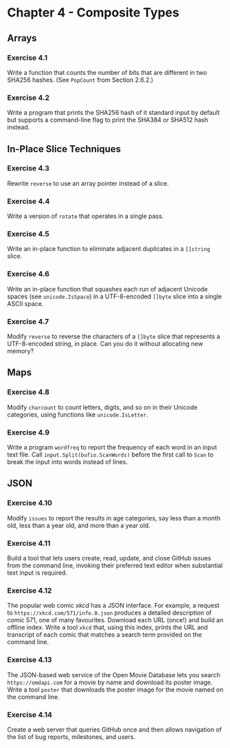 # Chapter 4 - Composite Types

## Arrays

### Exercise 4.1
Write a function that counts the number of bits that are different in two SHA256
hashes. (See `PopCount` from Section 2.6.2.)

### Exercise 4.2
Write a program that prints the SHA256 hash of it standard input by default but
supports a command-line flag to print the SHA384 or SHA512 hash instead.

## In-Place Slice Techniques

### Exercise 4.3
Rewrite `reverse` to use an array pointer instead of a slice.

### Exercise 4.4
Write a version of `rotate` that operates in a single pass.

### Exercise 4.5
Write an in-place function to eliminate adjacent duplicates in a `[]string`
slice.

### Exercise 4.6
Write an in-place function that squashes each run of adjacent Unicode spaces
(see `unicode.IsSpace`) in a UTF-8-encoded `[]byte` slice into a single ASCII
space.

### Exercise 4.7
Modify `reverse` to reverse the characters of a `[]byte` slice that represents
a UTF-8-encoded string, in place. Can you do it without allocating new memory?

## Maps

### Exercise 4.8
Modify `charcount` to count letters, digits, and so on in their Unicode
categories, using functions like `unicode.IsLetter`.

### Exercise 4.9
Write a program `wordfreq` to report the frequency of each word in an input text
file. Call `input.Split(bufio.ScanWords)` before the first call to `Scan` to
break the input into words instead of lines.

## JSON

### Exercise 4.10

Modify `issues` to report the results in age categories, say less than a month
old, less than a year old, and more than a year old.

### Exercise 4.11

Build a tool that lets users create, read, update, and close GitHub issues from
the command line, invoking their preferred text editor when substantial text
input is required.

### Exercise 4.12

The popular web comic _xkcd_ has a JSON interface. For example, a request to
`https://xkcd.com/571/info.0.json` produces a detailed description of comic 571,
one of many favourites. Download each URL (once!) and build an offline index.
Write a tool `xkcd` that, using this index, prints the URL and transcript of
each comic that matches a search term provided on the command line.

### Exercise 4.13

The JSON-based web service of the Open Movie Database lets you search
`https://omdapi.com` for a movie by name and download its poster image. Write a
tool `poster` that downloads the poster image for the movie named on the command
line.

### Exercise 4.14

Create a web server that queries GitHub once and then allows navigation of the
list of bug reports, milestones, and users.
